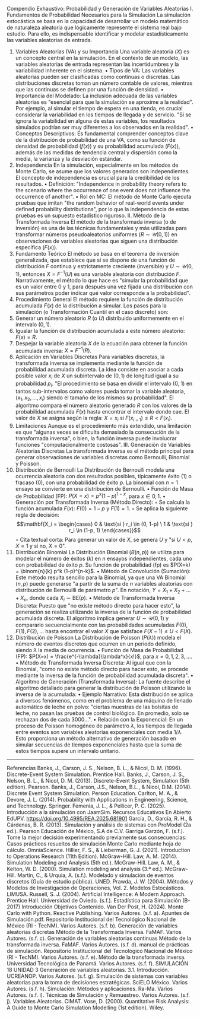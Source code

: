 Compendio Exhaustivo: Probabilidad y Generación de Variables Aleatorias
I. Fundamentos de Probabilidad Necesarios para la Simulación
La simulación estocástica se basa en la capacidad de desarrollar un modelo matemático de naturaleza aleatoria que lógicamente represente el sistema real bajo estudio. Para ello, es indispensable identificar y modelar estadísticamente las variables aleatorias de entrada.
1. Variables Aleatorias (VA) y su Importancia
Una variable aleatoria ($X$) es un concepto central en la simulación. En el contexto de un modelo, las variables aleatorias de entrada representan las incertidumbres y la variabilidad inherente en el sistema.
• Tipos de VA: Las variables aleatorias pueden ser clasificadas como continuas o discretas. Las distribuciones discretas toman un número contable de valores, mientras que las continuas se definen por una función de densidad.
• Importancia del Modelado: La inclusión adecuada de las variables aleatorias es "esencial para que la simulación se aproxime a la realidad". Por ejemplo, al simular el tiempo de espera en una tienda, es crucial considerar la variabilidad en los tiempos de llegada y de servicio. "Si se ignora la variabilidad en alguna de estas variables, los resultados simulados podrían ser muy diferentes a los observados en la realidad".
• Conceptos Descriptivos: Es fundamental comprender conceptos clave de la distribución de probabilidad de una VA, como su función de densidad de probabilidad ($f(x)$) y su probabilidad acumulada ($F(x)$), además de las medidas de tendencia central y dispersión como la media, la varianza y la desviación estándar.
2. Independencia
En la simulación, especialmente en los métodos de Monte Carlo, se asume que los valores generados son independientes. El concepto de independencia es crucial para la credibilidad de los resultados.
• Definición: "Independence in probability theory refers to the scenario where the occurrence of one event does not influence the occurrence of another".
• Rol en MC: El método de Monte Carlo ejecuta pruebas que imitan "the random behavior of real-world events under defined probability distributions", por lo que la independencia de estas pruebas es un supuesto estadístico riguroso.
II. Método de la Transformada Inversa
El método de la transformada inversa (o de inversión) es una de las técnicas fundamentales y más utilizadas para transformar números pseudoaleatorios uniformes ($R \sim \mathcal{U}(0, 1)$) en observaciones de variables aleatorias que siguen una distribución específica ($F(x)$).
1. Fundamento Teórico
El método se basa en el teorema de inversión generalizada, que establece que si se dispone de una función de distribución $F$ continua y estrictamente creciente (inversible) y $U \sim \mathcal{U}(0, 1)$, entonces $X = F^{-1}(U)$ es una variable aleatoria con distribución $F$.
Narrativamente, el método lo que hace es "simular la probabilidad que es un valor entre 0 y 1, para después una vez fijada una distribución con sus parámetros poder indicar qué valor corresponde a la probabilidad".
2. Procedimiento General
El método requiere la función de distribución acumulada $F(x)$ de la distribución a simular. Los pasos para la simulación (o Transformación Cuantil en el caso discreto) son:
1. Generar un número aleatorio $R$ (o $U$) distribuido uniformemente en el intervalo $(0, 1)$.
2. Igualar la función de distribución acumulada a este número aleatorio: $F(x) = R$.
3. Despejar la variable aleatoria $X$ de la ecuación para obtener la función acumulada inversa: $X = F^{-1}(R)$.
3. Aplicación en Variables Discretas
Para variables discretas, la transformada inversa se implementa mediante la función de probabilidad acumulada discreta. La idea consiste en asociar a cada posible valor $x_i$ de $X$ un subintervalo de $(0, 1)$ de longitud igual a su probabilidad $p_i$.
"El procedimiento se basa en dividir el intervalo (0, 1) en tantos sub-intervalos como valores pueda tomar la variable aleatoria, ($x_1, x_2, \dots, x_i$) siendo el tamaño de los mismos su probabilidad".
El algoritmo compara el número aleatorio generado $R$ con los valores de la probabilidad acumulada $F(x)$ hasta encontrar el intervalo donde cae. El valor de $X$ se asigna según la regla: $X = x_i$ si $F(x_{i-1}) \le R < F(x_i)$.
4. Limitaciones
Aunque es el procedimiento más extendido, una limitación es que "algunas veces se dificulta demasiado la consecución de la transformada inversa", o bien, la función inversa puede involucrar funciones "computacionalmente costosas".
III. Generación de Variables Aleatorias Discretas
La transformada inversa es el método principal para generar observaciones de variables discretas como Bernoulli, Binomial y Poisson.
1. Distribución de Bernoulli
La Distribución de Bernoulli modela una ocurrencia aleatoria con dos resultados posibles, típicamente éxito (1) o fracaso (0), con una probabilidad de éxito $p$. La binomial con $n=1$ ensayo se convierte en una distribución de Bernoulli.
• Función de Masa de Probabilidad (FP): $P(X=x) = p^x (1-p)^{1-x}$, para $x \in {0, 1}$.
• Generación por Transformada Inversa (Método Directo):
    ◦ Se calcula la función acumulada $F(x)$: $F(0) = 1-p$ y $F(1) = 1$.
    ◦ Se aplica la siguiente regla de decisión: $$\mathbf{X_i = \begin{cases} 0 & \text{si } r_i \in (0, 1-p) \ 1 & \text{si } r_i \in (1-p, 1) \end{cases}}$$
    ◦ Cita textual corta: Para generar un valor de $X$, se genera $U$ y "si $U < p$, $X = 1$ y si no, $X = 0$".
2. Distribución Binomial
La Distribución Binomial ($B(n, p)$) se utiliza para modelar el número de éxitos ($k$) en $n$ ensayos independientes, cada uno con probabilidad de éxito $p$. Su función de probabilidad (fp) es $P(X=k) = \binom{n}{k} p^k (1-p)^{n-k}$.
• Método de Convolución (Sumación): Este método resulta sencillo para la Binomial, ya que una VA Binomial ($n, p$) puede generarse "a partir de la suma de $n$ variables aleatorias con distribución de Bernouilli de parámetro $p$". En notación, $Y = X_1 + X_2 + \dots + X_n$, donde cada $X_i \sim \text{BE}(p)$.
• Método de Transformada Inversa Discreta: Puesto que "no existe método directo para hacer esto", la generación se realiza utilizando la inversa de la función de probabilidad acumulada discreta. El algoritmo implica generar $U \sim \mathcal{U}(0, 1)$ y compararlo secuencialmente con las probabilidades acumuladas $F(0), F(1), F(2), \dots$ hasta encontrar el valor $X$ que satisface $F(X-1) \le U < F(X)$.
3. Distribución de Poisson
La Distribución de Poisson ($P(\lambda)$) modela el número de eventos discretos que ocurren en un periodo definido, siendo $\lambda$ la media de ocurrencia.
• Función de Masa de Probabilidad (FP): $P(X=x) = \frac{e^{-\lambda}\lambda^x}{x!}$, para $x = 0, 1, 2, 3, \dots$.
• Método de Transformada Inversa Discreta: Al igual que con la Binomial, "como no existe método directo para hacer esto, se procede mediante la inversa de la función de probabilidad acumulada discreta".
• Algoritmo de Generación (Transformada Inversa): La fuente describe el algoritmo detallado para generar la distribución de Poisson utilizando la inversa de la acumulada:
• Ejemplo Narrativo: Esta distribución se aplica a diversos fenómenos, como en el problema de una máquina de llenado automático de leche en polvo: "ciertas muestras de las bolsitas de leche, no pasan las pruebas de control biológico. En promedio, solo se rechazan dos de cada 3000...".
• Relación con la Exponencial: En un proceso de Poisson homogéneo de parámetro $\lambda$, los tiempos de llegada entre eventos son variables aleatorias exponenciales con media $1/\lambda$. Esto proporciona un método alternativo de generación basado en simular secuencias de tiempos exponenciales hasta que la suma de estos tiempos supere un intervalo unitario.

--------------------------------------------------------------------------------
Referencias
Banks, J., Carson, J. S., Nelson, B. L., & Nicol, D. M. (1996). Discrete-Event System Simulation. Prentice Hall.
Banks, J., Carson, J. S., Nelson, B. L., & Nicol, D. M. (2013). Discrete-Event System, Simulation (5th edition). Pearson.
Banks, J., Carson, J.S., Nelson, B.L., & Nicol, D.M. (2014). Discrete Event System Simulation. Person Education.
Carlton, M. A., & Devore, J. L. (2014). Probability with Applications in Engineering, Science, and Technology. Springer.
Femenia, J. L., & Pellicer, P. C. (2025). Introducción a la simulación con JaamSim. Recursos Educativos En Abierto EdUPV. https://doi.org/10.4995/REA.2025.681901
García, D., García, R. H., & Cárdenas, B. R. (2013). Simulación y análisis de sistemas con ProModel (2a ed.). Pearson Educación de México, S.A de C.V.
Garriga Garzón, F. (s.f.). Tome la mejor decisión experimentando previamente sus consecuencias: Casos prácticos resueltos de simulación Monte Carlo mediante hoja de cálculo. OmniaScience.
Hillier, F. S., & Lieberman, G. J. (2021). Introduction to Operations Research (11th Edition). McGraw-Hill.
Law, A. M. (2014). Simulation Modeling and Analysis (5th ed.). McGraw-Hill.
Law, A. M., & Kelton, W. D. (2000). Simulation modeling and analysis (3.ª ed.). McGraw-Hill.
Martín, C., & Urquia, A. (s.f.). Modelado y simulación de eventos discretos (Guía de estudio pública). UNED.
Prawda, J. W. (2004). Métodos y Modelos de Investigación de Operaciones, Vol. 2. Modelos Estocásticos. LIMUSA.
Russell, S. J. (2004). Artificial Intelligence: A Modern Approach. Prentice Hall.
Universidad de Oviedo. (s.f.). Estadística para Simulación (B-2017) Introducción Objetivos Contenido.
Van Der Post, H. (2024). Monte Carlo with Python. Reactive Publishing.
Varios Autores. (s.f. a). Apuntes de Simulación.pdf. Repositorio Institucional del Tecnológico Nacional de México (RI - TecNM).
Varios Autores. (s.f. b). Generación de variables aleatorias discretas Método de la Transformada Inversa. FaMAF.
Varios Autores. (s.f. c). Generación de variables aleatorias continuas Método de la transformada inversa. FaMAF.
Varios Autores. (s.f. d). manual de prácticas de simulación. Repositorio Institucional del Tecnológico Nacional de México (RI - TecNM).
Varios Autores. (s.f. e). Método de la transformada inversa. Universidad Tecnológica de Panamá.
Varios Autores. (s.f. f). SIMULACIÓN 18 UNIDAD 3 Generación de variables aleatorias. 3.1. Introducción. UCREANOP.
Varios Autores. (s.f. g). Simulación de sistemas con variables aleatorias para la toma de decisiones estratégicas. SciELO México.
Varios Autores. (s.f. h). Simulación: Métodos y aplicaciones. Ra-Ma.
Varios Autores. (s.f. i). Técnicas de Simulación y Remuestreo.
Varios Autores. (s.f. j). Variables Aleatorias. CIMAT.
Vose, D. (2000). Quantitative Risk Analysis: A Guide to Monte Carlo Simulation Modelling (1st edition). Wiley.